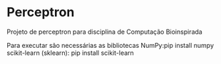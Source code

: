 # Perceptron
 Projeto de perceptron para disciplina de  Computação Bioinspirada

 Para executar são necessárias as bibliotecas
NumPy:pip install numpy
scikit-learn (sklearn):  pip install scikit-learn
